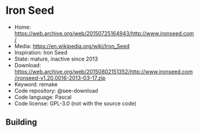 # Iron Seed

- Home: https://web.archive.org/web/20150725164943/http://www.ironseed.com/
- Media: https://en.wikipedia.org/wiki/Iron_Seed
- Inspiration: Iron Seed
- State: mature, inactive since 2013
- Download: https://web.archive.org/web/20150802151352/http://www.ironseed.com/ironseed-v1.20.0016-2013-03-17.zip
- Keyword: remake
- Code repository: @see-download
- Code language: Pascal
- Code license: GPL-3.0 (not with the source code)

## Building
